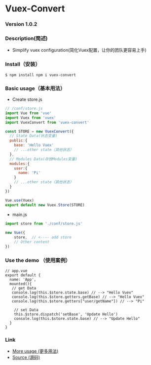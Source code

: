# Vuex-Convert
### Version 1.0.2



### Description(简述)

- Simplify vuex configuration(简化Vuex配置，让你的团队更容易上手)


### Install（安装）

```base
$ npm install npm i vuex-convert
```



### Basic usage（基本用法）

- Create store.js

```javascript
// /conf/store.js
import Vue from 'vue'
import Vuex from 'vuex'
import VuexConvert from 'vuex-convert'

const STORE = new VuexConvert({
  // State Data(状态变量)
  public:{
    base: 'Hello Vuex'
    // ...other state（其他状态）
  },
  // Modules Data(存放Modules变量)
  modules:{
    user:{
      name: 'Pi'
    }
    // ...other state（其他状态）
  }
})

Vue.use(Vuex)
export default new Vuex.Store(STORE)

```

- main.js

``` javascript
import store from './conf/store.js'
  
new Vue({
    store,  // <---- add store
    // Other content
})
```






### Use the demo （使用案例）

``` Vue
// app.vue
export default {
  name: 'App',
  mounted(){
   // get Data
   console.log(this.$store.state.base) // --> "Hello Vuex"
   console.log(this.$store.getters.getBase) // --> "Hello Vuex"
   console.log(this.$store.getters["user/getName"]) // --> "Pi"
    
    // set Data 
    this.$store.dispatch('setBase', 'Update Hello')
    console.log(this.$store.state.base) // --> "Update Hello"
  }
}

```



### Link

- [ More usage (更多用法) ](https://github.com/Pszz/Vuex-Convert/dist)
- [ Source (源码) ](https://github.com/Pszz/Vuex-Convert) 